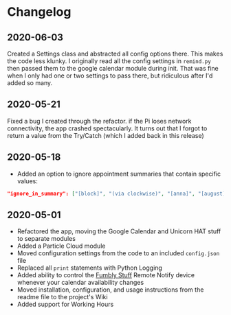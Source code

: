 # Changelog

## 2020-06-03

Created a Settings class and abstracted all config options there. This makes the code less klunky. I originally read all the config settings in `remind.py` then passed them to the google calendar module during init. That was fine when I only had one or two settings to pass there, but ridiculous after I'd added so many. 

## 2020-05-21

Fixed a bug I created through the refactor. if the Pi loses network connectivity, the app crashed spectacularly. It turns out that I forgot to return a value from the Try/Catch (which I added back in this release)

## 2020-05-18

+ Added an option to ignore appointment summaries that contain specific values:

```json
"ignore_in_summary": ["[block]", "(via clockwise)", "[anna]", "[august]", "[elizabeth]"],
```

## 2020-05-01

+ Refactored the app, moving the Google Calendar and Unicorn HAT stuff to separate modules
+ Added a Particle Cloud module
+ Moved configuration settings from the code to an included `config.json` file
+ Replaced all `print` statements with Python Logging
+ Added ability to control the [Fumbly Stuff](https://fumblystuff.com) Remote Notify device whenever your calendar availability changes
+ Moved installation, configuration, and usage instructions from the readme file to the project's Wiki
+ Added support for Working Hours

 